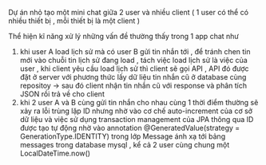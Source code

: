 Dự án nhỏ tạo một mini chat giữa 2 user và nhiều client ( 1 user có thể có nhiều thiết bị , mỗi thiết bị là một client )

Thể hiện kĩ năng xử lý những vấn đề thường thấy trong 1 app chat như 

1. khi user A load lịch sử mà có user B gửi tin nhắn tới , để tránh chen tin mới vào chuỗi tin lịch sử đang load , tách việc load lịch sử là việc của user ,  khi client yêu cầu load lịch sử thì client sẽ gọi API , API đó được đặt ở server với phương thức lấy dữ liệu tin nhắn cũ ở database cùng repositoy -> sau đó client nhận tin nhắn cũ với response và phân tích JSON rồi trả về cho client
2. khi 2 user A và B cùng gửi tin nhắn cho nhau cùng 1 thời điểm thường sẽ xảy ra lỗi trùng lặp ID nhưng nhờ vào cơ chế auto-increment của cơ sở dữ liệu và việc sử dụng transaction management của JPA thông qua ID được tạo tự động nhờ vào annotation @GeneratedValue(strategy = GenerationType.IDENTITY) trong lớp Message ánh xạ tới bảng messages trong database mysql , kể cả 2 user cùng chung một LocalDateTime.now()
